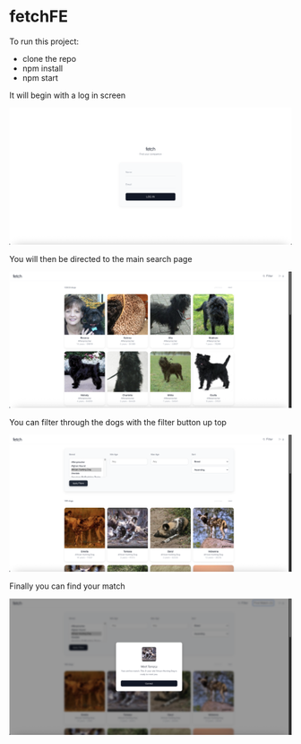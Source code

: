 # fetchFE

To run this project: 

- clone the repo
- npm install
- npm start

It will begin with a log in screen 

![log in image](./images/loginimage.png)

You will then be directed to the main search page

![search image](./images/searchimage.png)

You can filter through the dogs with the filter button up top

![filter image](./images/filterimage.png)

Finally you can find your match

![match image](./images/matchimage.png)